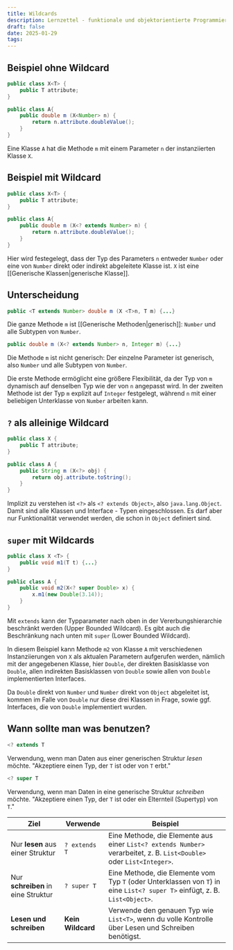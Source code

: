 ```yaml
---
title: Wildcards
description: Lernzettel - funktionale und objektorientierte Programmierung
draft: false
date: 2025-01-29
tags:
---
```

## Beispiel ohne Wildcard
```java
public class X<T> {
	public T attribute;
}

public class A{
	public double m (X<Number> n) {
		return n.attribute.doubleValue();
	}
}
```
Eine Klasse `A` hat die Methode `m` mit einem Parameter `n` der instanziierten Klasse `X`.

## Beispiel mit Wildcard
```java
public class X<T> {
	public T attribute;
}

public class A{
	public double m (X<? extends Number> n) {
		return n.attribute.doubleValue();
	}
}
```
Hier wird festegelegt, dass der Typ des Parameters `n` entweder `Number` oder eine von `Number` direkt oder indirekt abgeleitete Klasse ist. `X` ist eine [[Generische Klassen|generische Klasse]].

## Unterscheidung
```java
public <T extends Number> double m (X <T>n, T m) {...}
```
Die ganze Methode `m` ist [[Generische Methoden|generisch]]: `Number` und alle Subtypen von `Number`.

```java
public double m (X<? extends Number> n, Integer m) {...}
```
Die Methode `m` ist nicht generisch: Der einzelne Parameter ist generisch, also `Number` und alle Subtypen von `Number`.

Die erste Methode ermöglicht eine größere Flexibilität, da der Typ von `m` dynamisch auf denselben Typ wie der von `n` angepasst wird. In der zweiten Methode ist der Typ `m` explizit auf `Integer` festgelegt, während `n` mit einer beliebigen Unterklasse von `Number` arbeiten kann.

## `?` als alleinige Wildcard
```java
public class X {
	public T attribute;
}

public class A { 
	public String m (X<?> obj) {
		return obj.attribute.toString();
	}
}
```
Implizit zu verstehen ist `<?>` als `<? extends Object>`, also `java.lang.Object`. Damit sind alle Klassen und Interface - Typen eingeschlossen.  Es darf aber nur Funktionalität verwendet werden, die schon in `Object` definiert sind.

## `super` mit Wildcards
```java
public class X <T> {
	public void m1(T t) {...}
}

public class A {
	public void m2(X<? super Double> x) {
		x.m1(new Double(3.14));
	}
}
```
Mit `extends` kann der Typparameter nach oben in der Vererbungshierarchie beschränkt werden (Upper Bounded Wildcard). Es gibt auch die Beschränkung nach unten mit `super` (Lower Bounded Wildcard).

In diesem Beispiel kann Methode `m2` von Klasse `A` mit verschiedenen Instanziierungen von `X` als aktualen Parametern aufgerufen werden, nämlich mit der angegebenen Klasse, hier `Double`, der direkten Basisklasse von `Double`, allen indirekten Basisklassen von `Double` sowie allen von `Double` implementierten Interfaces.

Da `Double` direkt von `Number` und `Number` direkt von `Object` abgeleitet ist, kommen im Falle von `Double` nur diese drei Klassen in Frage, sowie ggf. Interfaces, die von `Double` implementiert wurden.

## Wann sollte man was benutzen?
```java
<? extends T
```
Verwendung, wenn man Daten aus einer generischen Struktur *lesen* möchte.
"Akzeptiere einen Typ, der `T` ist oder von `T` erbt."

```java
<? super T
```
Verwendung, wenn man Daten in eine generische Struktur *schreiben* möchte.
"Akzeptiere einen Typ, der `T` ist oder ein Elternteil (Supertyp) von `T`."

| Ziel                               | Verwende          | Beispiel                                                                                                                    |
| ---------------------------------- | ----------------- | --------------------------------------------------------------------------------------------------------------------------- |
| Nur **lesen** aus einer Struktur   | `? extends T`     | Eine Methode, die Elemente aus einer `List<? extends Number>` verarbeitet, z. B. `List<Double>` oder `List<Integer>`.       |
| Nur **schreiben** in eine Struktur | `? super T`       | Eine Methode, die Elemente vom Typ `T` (oder Unterklassen von `T`) in eine `List<? super T>` einfügt, z. B. `List<Object>`. |
| **Lesen und schreiben**            | **Kein Wildcard** | Verwende den genauen Typ wie `List<T>`, wenn du volle Kontrolle über Lesen und Schreiben benötigst.                         |
